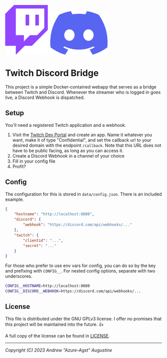 <img src="./assets/twitch.svg" height=160>&nbsp;&nbsp;<img src="./assets/discord.svg" height=140>

# Twitch Discord Bridge

This project is a simple Docker-contained webapp that serves as a bridge between Twitch and Discord. Whenever the streamer who is logged in goes live, a Discord Webhook is dispatched.

## Setup

You'll need a registered Twitch application and a webhook.

1. Visit the [Twitch Dev Portal](https://dev.twitch.tv/console) and create an app. Name it whatever you want, make it of type "Confidential", and set the callback url to your desired domain with the endpoint `/callback`. Note that this URL does not have to be public facing, as long as you can access it.
2. Create a Discord Webhook in a channel of your choice
3. Fill in your config file
4. Profit?

## Config

The configuration for this is stored in `data/config.json`. There is an included example.

```json
{
    "hostname": "http://localhost:8080",
    "discord": {
        "webhook": "https://discord.com/api/webhooks/..."
    },
    "twitch": {
        "clientid": "...",
        "secret": "..."
    }
}
```

For those who prefer to use env vars for config, you can do so by the key and prefixing with `CONFIG__`. For nested config options, separate with two underscores.

```bash
CONFIG__HOSTNAME=http://localhost:8080
CONFIG__DISCORD__WEBHOOK=https://discord.com/api/webhooks/...
```

## License

This file is distributed under the GNU GPLv3 license. I offer no promises that this project will be maintained into the future. 👍

A full copy of the license can be found in [LICENSE](./LICENSE).

---

*Copyright (C) 2023 Andrew "Azure-Agst" Augustine*
